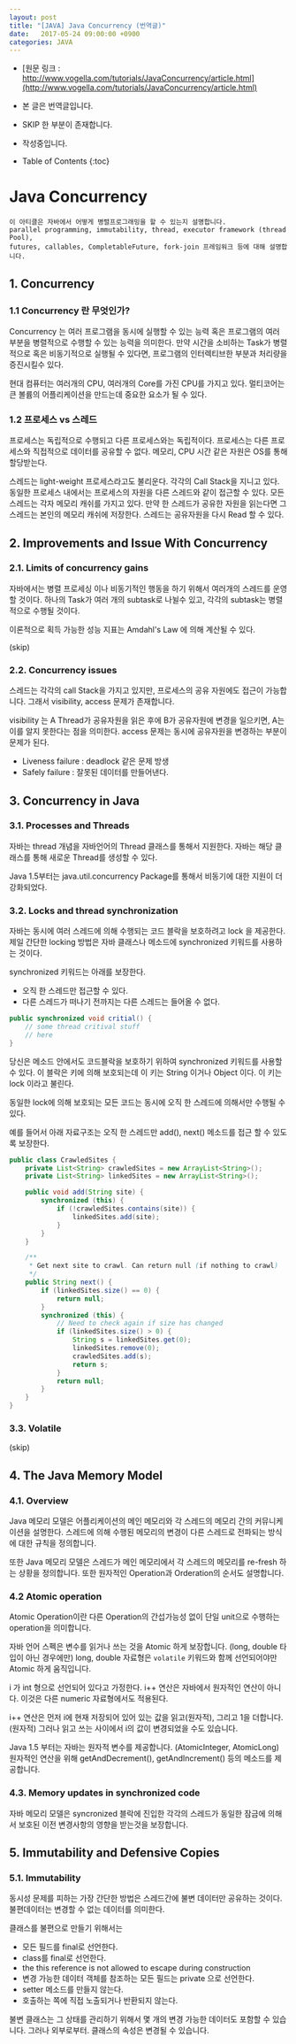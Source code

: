 ```yaml
---
layout: post
title: "[JAVA] Java Concurrency (번역글)"
date:   2017-05-24 09:00:00 +0900
categories: JAVA 
---
```


- [원문 링크 : http://www.vogella.com/tutorials/JavaConcurrency/article.html](http://www.vogella.com/tutorials/JavaConcurrency/article.html)
- 본 글은 번역글입니다.
- SKIP 한 부분이 존재합니다.
- 작성중입니다.

- Table of Contents
{:toc}

# Java Concurrency

~~~
이 아티클은 자바에서 어떻게 병렬프로그래밍을 할 수 있는지 설명합니다.
parallel programming, immutability, thread, executor framework (thread Pool), 
futures, callables, CompletableFuture, fork-join 프레임워크 등에 대해 설명합니다.
~~~

## 1. Concurrency

### 1.1 Concurrency 란 무엇인가?
Concurrency 는 여러 프로그램을 동시에 실행할 수 있는 능력 혹은 프로그램의 여러 부분을 병렬적으로 수행할 수 있는 능력을 의미한다.
만약 시간을 소비하는 Task가 병렬적으로 혹은 비동기적으로 실행될 수 있다면, 프로그램의 인터렉티브한 부분과 처리량을 증진시킬수 있다.

현대 컴퓨터는 여러개의 CPU, 여러개의 Core를 가진 CPU를 가지고 있다. 멀티코어는 큰 볼륨의 어플리케이션을 만드는데 중요한 요소가 될 수 있다.

### 1.2 프로세스 vs 스레드

프로세스는 독립적으로 수행되고 다른 프로세스와는 독립적이다. 프로세스는 다른 프로세스와 직접적으로 데이터를 공유할 수 없다.
메모리, CPU 시간 같은 자원은 OS를 통해 할당받는다.

스레드는 light-weight 프로세스라고도 불리운다. 각각의 Call Stack을 지니고 있다.
동일한 프로세스 내에서는 프로세스의 자원을 다른 스레드와 같이 접근할 수 있다.
모든 스레드는 각자 메모리 캐쉬를 가지고 있다.
만약 한 스레드가 공유한 자원을 읽는다면 그 스레드는 본인의 메모리 캐쉬에 저장한다.
스레드는 공유자원을 다시 Read 할 수 있다.

## 2. Improvements and Issue With Concurrency

### 2.1. Limits of concurrency gains

자바에서는 병렬 프로세싱 이나 비동기적인 행동을 하기 위해서 여러개의 스레드를 운영할 것이다.
하나의 Task가 여러 개의 subtask로 나뉠수 있고, 각각의 subtask는 병렬적으로 수행될 것이다.

이론적으로 획득 가능한 성능 지표는 Amdahl's Law 에 의해 계산될 수 있다.

(skip)

### 2.2. Concurrency issues
스레드는 각각의 call Stack을 가지고 있지만, 프로세스의 공유 자원에도 접근이 가능합니다.
그래서 visibility, access 문제가 존재합니다.

visibility 는 A Thread가 공유자원을 읽은 후에 B가 공유자원에 변경을 일으키면, A는 이를 알지 못한다는 점을 의미한다.
access 문제는 동시에 공유자원을 변경하는 부분이 문제가 된다.

 - Liveness failure : deadlock 같은 문제 방생
 - Safely failure : 잘못된 데이터를 만들어낸다.

## 3. Concurrency in Java
 
### 3.1. Processes and Threads

자바는 thread 개념을 자바언어의 Thread 클래스를 통해서 지원한다.
자바는 해당 클래스를 통해 새로운 Thread를 생성할 수 있다.

Java 1.5부터는 java.util.concurrency Package를 통해서 비동기에 대한 지원이 더 강화되었다.

### 3.2. Locks and thread synchronization

자바는 동시에 여러 스레드에 의해 수행되는 코드 블락을 보호하려고 lock 을 제공한다.
제일 간단한 locking 방법은 자바 클래스나 메소드에 synchronized 키워드를 사용하는 것이다.

synchronized 키워드는 아래를 보장한다.
 - 오직 한 스레드만 접근할 수 있다.
 - 다른 스레드가 떠나기 전까지는 다른 스레드는 들어올 수 없다.

~~~java
public synchronized void critial() {
    // some thread critival stuff
    // here
}
~~~

당신은 메소드 안에서도 코드블락을 보호하기 위하여 synchronized 키워드를 사용할 수 있다.
이 블락은 키에 의해 보호되는데 이 키는 String 이거나 Object 이다. 이 키는 lock 이라고 불린다.

동일한 lock에 의해 보호되는 모든 코드는 동시에 오직 한 스레드에 의해서만 수행될 수 있다.

예를 들어서 아래 자료구조는 오직 한 스레드만 add(), next() 메소드를 접근 할 수 있도록 보장한다.

~~~java
public class CrawledSites {
    private List<String> crawledSites = new ArrayList<String>();
    private List<String> linkedSites = new ArrayList<String>();

    public void add(String site) {
        synchronized (this) {
            if (!crawledSites.contains(site)) {
                linkedSites.add(site);
            }
        }
    }

    /**
     * Get next site to crawl. Can return null (if nothing to crawl)
     */
    public String next() {
        if (linkedSites.size() == 0) {
            return null;
        }
        synchronized (this) {
            // Need to check again if size has changed
            if (linkedSites.size() > 0) {
                String s = linkedSites.get(0);
                linkedSites.remove(0);
                crawledSites.add(s);
                return s;
            }
            return null;
        }
    }
}
~~~

### 3.3. Volatile

(skip)

## 4. The Java Memory Model

### 4.1. Overview
Java 메모리 모델은 어플리케이션의 메인 메모리와 각 스레드의 메모리 간의 커뮤니케이션을 설명한다.
스레드에 의해 수행된 메모리의 변경이 다른 스레드로 전파되는 방식에 대한 규칙을 정의합니다.

또한 Java 메모리 모델은 스레드가 메인 메모리에서 각 스레드의 메모리를 re-fresh 하는 상황을 정의합니다.
또한 원자적인 Operation과 Orderation의 순서도 설명합니다.

### 4.2 Atomic operation
Atomic Operation이란 다른 Operation의 간섭가능성 없이 단일 unit으로 수행하는 operation을 의미합니다.

자바 언어 스펙은 변수를 읽거나 쓰는 것을 Atomic 하게 보장합니다. (long, double 타입이 아닌 경우에만)
long, double 자료형은 `volatile` 키워드와 함께 선언되어야만 Atomic 하게 움직입니다.

i 가 int 형으로 선언되어 있다고 가정한다.
i++ 연산은 자바에서 원자적인 연산이 아니다.
이것은 다른 numeric 자료형에서도 적용된다.

i++ 연산은 먼저 i에 현재 저장되어 있어 있는 값을 읽고(원자적), 그리고 1을 더합니다.(원자적)
그러나 읽고 쓰는 사이에서 i의 값이 변경되었을 수도 있습니다.

Java 1.5 부터는 자바는 원자적 변수를 제공합니다. (AtomicInteger, AtomicLong) 원자적인 연산을 위해 getAndDecrement(), getAndIncrement() 등의 메소드를 제공합니다.

### 4.3. Memory updates in synchronized code
자바 메모리 모델은 syncronized 블락에 진입한 각각의 스레드가 동일한 잠금에 의해서 보호된 이전 변경사항의 영향을 받는것을 보장합니다.

## 5. Immutability and Defensive Copies
### 5.1. Immutability

동시성 문제를 피하는 가장 간단한 방법은 스레드간에 불변 데이터만 공유하는 것이다. 불편데이터는 변경할 수 없는 데이터를 의미한다.

클래스를 불편으로 만들기 위해서는 
 - 모든 필드를 final로 선언한다.
 - class를 final로 선언한다.
 - the this reference is not allowed to escape during construction
 - 변경 가능한 데이터 객체를 참조하는 모든 필드는 private 으로 선언한다.
 - setter 메소드를 만들지 않는다.
 - 호출하는 쪽에 직접 노출되거나 반환되지 않는다.
 
불변 클래스는 그 상태를 관리하기 위해서 몇 개의 변경 가능한 데이터도 포함할 수 있습니다. 그러나 외부로부터. 클래스의 속성은 변경될 수 있습니다.
